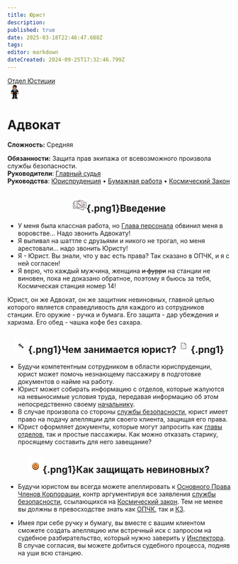 ```yaml
---
title: Юрист
description: 
published: true
date: 2025-03-18T22:46:47.688Z
tags: 
editor: markdown
dateCreated: 2024-09-25T17:32:46.799Z
---
```


<div style="display: flex; justify-content: center;">
<div class="roles-passport just">
  <div class="title just"><a href="/roles/justicedepartment">Отдел Юстиции</a></div>
  <div>
    <div><div><img src="/roles/lawyer.png"></div></div>
  <div><div>
    <h1>Адвокат</h1>
    <p><strong>Сложность:</strong> Средняя</p>
    <strong>Обязанности:</strong> Защита прав экипажа от всевозможного произвола службы безопасности.<br>
    <b>Руководители</b>: <a href="/roles/chief_justice">Главный судья</a><br>
    <b>Руководства</b>: <a href="/guides/jurisprudence">Юриспруденция</a> • <a href="/guides/bureaucracy">Бумажная работа</a> • <a href="/spacelaw">Космический Закон</a>
  </div></div>
  </div>
</div>
</div>

## <center>![](/roles/justice/32pxdoc.png){.png1}<span class="up">Введение</span><center>

- У меня была классная работа, но [Глава персонала](/roles/headofpersonnel) обвинил меня в воровстве... Надо звонить Адвокату! 
- Я выпивал на шаттле с друзьями и никого не трогал, но меня арестовали... надо звонить Юристу! 
- Я - Юрист. Вы знали, что у вас есть права? Так сказано в ОПЧК, и я с ней согласен! 
- Я верю, что каждый мужчина, женщина ~~и фурри~~ на станции не виновен, пока не доказано обратное, поэтому я бьюсь за тебя, Космическая станция номер 14!

Юрист, он же Адвокат, он же защитник невиновных, главной целью которого является справедливость для каждого из сотрудников станции. Его оружие - ручка и бумага. Его защита - дар убеждения и харизма. Его обед - чашка кофе без сахара.

## <center>![](/roles/justice/pen.png){.png1}<span class="up">Чем занимается юрист?</span>![](/roles/justice/paper_words.png){.png1}

- Будучи компетентным сотрудником в области юриспруденции, юрист может помочь незнающему пассажиру в подготовке документов о найме на работу.
- Юрист может собирать информацию с отделов, которые жалуются на невыносимые условия труда, передавая информацию об этом непосредственно своему <a href="/roles/chief_justice" title="Инспектор">начальнику</a>.
- В случае произвола со стороны <a href="/roles/securityservicedepartment" >службы безопасности</a>, юрист имеет право на подачу апелляции для своего клиента, защищая его права.
- Юрист оформляет документы, которые могут запросить как [главы отделов](/roles/command), так и простые пассажиры. Как можно отказать старику, просящему составить для него завещание?

## <center>![](/roles/justice/lawyer.png){.png1}<span class="up">Как защищать невиновных?</span>

- Будучи юристом вы всегда можете апеллировать к [Основного Права Членов Корпорации](/guides/jurisprudence), контр аргументируя все заявления [службы безопасности](/roles/securityservicedepartment), ссылающихся на [Космический закон](/ru/spacelaw). Тем не менее вы должны в превосходстве знать как [ОПЧК](/guides/jurisprudence), так и [КЗ](/ru/spacelaw).

- Имея при себе ручку и бумагу, вы вместе с вашим клиентом сможете создать апелляцию или встречный иск с запросом на судебное разбирательство, который нужно заверить у [Инспектора](/roles/inspector). В случае согласия, вы можете добиться судебного процесса, подняв на уши всю станцию.

<div class="table"></div>
